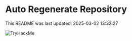 # Auto Regenerate Repository

This README was last updated: 2025-03-02 13:32:27

 ![TryHackMe](https://tryhackme.com/badge/533634)